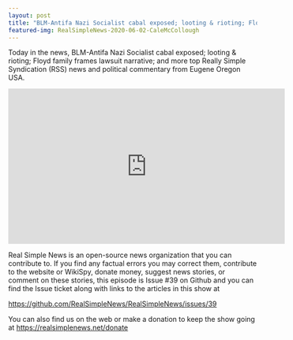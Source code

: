 ```yaml
---
layout: post
title: "BLM-Antifa Nazi Socialist cabal exposed; looting & rioting; Floyd family frames lawsuit narrative"
featured-img: RealSimpleNews-2020-06-02-CaleMcCollough
---
```


Today in the news, BLM-Antifa Nazi Socialist cabal exposed; looting & rioting; Floyd family frames lawsuit narrative; and more top Really Simple Syndication (RSS) news and political commentary from Eugene Oregon USA.

<iframe width="560" height="315" src="https://www.youtube.com/embed/a3EGohSZUYc" frameborder="0" allow="accelerometer; autoplay; encrypted-media; gyroscope; picture-in-picture" allowfullscreen></iframe>

Real Simple News is an open-source news organization that you can contribute to. If you find any factual errors you may correct them, contribute to the website or WikiSpy, donate money, suggest news stories, or comment on these stories, this episode is Issue #39 on Github and you can find the Issue ticket along with links to the articles in this show at 

<https://github.com/RealSimpleNews/RealSimpleNews/issues/39>

You can also find us on the web or make a donation to keep the show going at <https://realsimplenews.net/donate>
